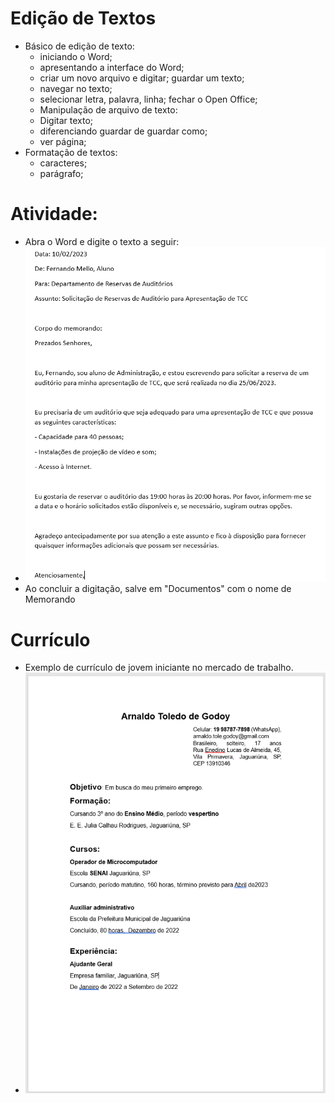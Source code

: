 # Edição de Textos
- Básico de edição de texto: 
	- iniciando o Word;
	- apresentando a interface do Word;
	- criar um novo arquivo e digitar; guardar um texto;
	- navegar no texto;
	- selecionar letra, palavra, linha; fechar o Open Office;
	- Manipulação de arquivo de texto:
	- Digitar texto;
	- diferenciando guardar de guardar como;
	- ver página;
- Formatação de textos:
	- caracteres;
	- parágrafo;

# Atividade:
- Abra o Word e digite o texto a seguir:
- <img src="memorando.png">
- Ao concluir a digitação, salve em "Documentos" com o nome de Memorando

# Currículo
- Exemplo de currículo de jovem iniciante no mercado de trabalho.
- <img src="curriculo.png">